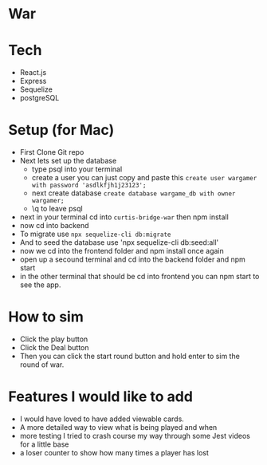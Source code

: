 # War 

# Tech 
- React.js
- Express
- Sequelize
- postgreSQL

# Setup (for Mac)
- First Clone Git repo 
- Next lets set up the database
  - type psql into your terminal 
  - create a user you can just copy and paste this `create user wargamer with password 'asdlkfjh1j23123';`
  - next create database `create database wargame_db with owner wargamer;`
  - \q to leave psql
- next in your terminal cd into `curtis-bridge-war` then npm install
- now cd into backend
- To migrate use `npx sequelize-cli db:migrate`
- And to seed the database use 'npx sequelize-cli db:seed:all'
- now we cd into the frontend folder and npm install once again
- open up a secound terminal and cd into the backend folder and npm start
- in the other terminal that should be cd into frontend you can npm start to see the app.


# How to sim 
- Click the play button
- Click the Deal button
- Then you can click the start round button and hold enter to sim the round of war. 

# Features I would like to add 
- I would have loved to have added viewable cards. 
- A more detailed way to view what is being played and when
- more testing I tried to crash course my way through some Jest videos for a little base
- a loser counter to show how many times a player has lost 
